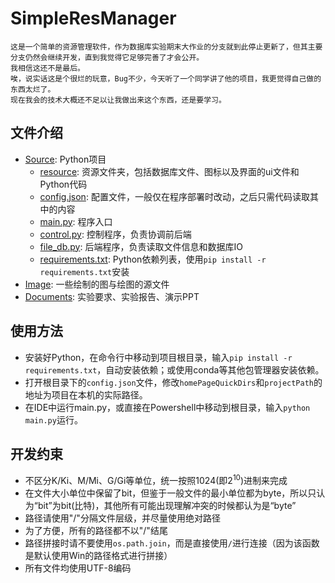 # SimpleResManager

    这是一个简单的资源管理软件，作为数据库实验期末大作业的分支就到此停止更新了，但其主要分支仍然会继续开发，直到我觉得它足够完善了才会公开。
    我相信这还不是最后。
    唉，说实话这是个很烂的玩意，Bug不少，今天听了一个同学讲了他的项目，我更觉得自己做的东西太烂了。
    现在我会的技术大概还不足以让我做出来这个东西，还是要学习。

## 文件介绍

* [Source](./Source/): Python项目
  * [resource](./Source/resource/): 资源文件夹，包括数据库文件、图标以及界面的ui文件和Python代码
  * [config.json](./Source/config.json): 配置文件，一般仅在程序部署时改动，之后只需代码读取其中的内容
  * [main.py](./Source/main.py): 程序入口
  * [control.py](./Source/control.py): 控制程序，负责协调前后端
  * [file_db.py](./Source/file_db.py): 后端程序，负责读取文件信息和数据库IO
  * [requirements.txt](./Source/requirements.txt): Python依赖列表，使用`pip install -r requirements.txt`安装
* [Image](./Image/): 一些绘制的图与绘图的源文件
* [Documents](./Documents/): 实验要求、实验报告、演示PPT

## 使用方法

* 安装好Python，在命令行中移动到项目根目录，输入`pip install -r requirements.txt`，自动安装依赖；或使用conda等其他包管理器安装依赖。
* 打开根目录下的`config.json`文件，修改`homePageQuickDirs`和`projectPath`的地址为项目在本机的实际路径。
* 在IDE中运行main.py，或直接在Powershell中移动到根目录，输入`python main.py`运行。

## 开发约束

* 不区分K/Ki、M/Mi、G/Gi等单位，统一按照1024(即$2^{10}$)进制来完成
* 在文件大小单位中保留了bit，但鉴于一般文件的最小单位都为byte，所以只认为“bit”为bit(比特)，其他所有可能出现理解冲突的时候都认为是“byte”
* 路径请使用"/"分隔文件层级，并尽量使用绝对路径
* 为了方便，所有的路径都不以"/"结尾
* 路径拼接时请不要使用`os.path.join`，而是直接使用`/`进行连接（因为该函数是默认使用Win的路径格式进行拼接）
* 所有文件均使用UTF-8编码

